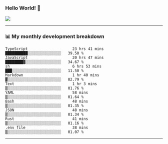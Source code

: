 ### Hello World! 👋

<a>
  <img align="center" src="https://github-readme-stats.vercel.app/api?username=megatunger&count_private=true&include_all_commits=true&bg_color=30,56CCF2,2F80ED&title_color=fff&text_color=fff" />
</a>

------
### 📊 My monthly development breakdown

<!--START_SECTION:waka-->

```text
TypeScript                    23 hrs 41 mins  ██████████░░░░░░░░░░░░░░░   39.50 %
JavaScript                    20 hrs 47 mins  ████████▓░░░░░░░░░░░░░░░░   34.67 %
sh                            6 hrs 53 mins   ███░░░░░░░░░░░░░░░░░░░░░░   11.50 %
Markdown                      1 hr 40 mins    ▓░░░░░░░░░░░░░░░░░░░░░░░░   02.79 %
Text                          1 hr 3 mins     ▒░░░░░░░░░░░░░░░░░░░░░░░░   01.76 %
YAML                          58 mins         ▒░░░░░░░░░░░░░░░░░░░░░░░░   01.64 %
Bash                          48 mins         ▒░░░░░░░░░░░░░░░░░░░░░░░░   01.35 %
JSON                          48 mins         ▒░░░░░░░░░░░░░░░░░░░░░░░░   01.34 %
Rust                          41 mins         ▒░░░░░░░░░░░░░░░░░░░░░░░░   01.16 %
.env file                     38 mins         ▒░░░░░░░░░░░░░░░░░░░░░░░░   01.07 %
```

<!--END_SECTION:waka-->

------
